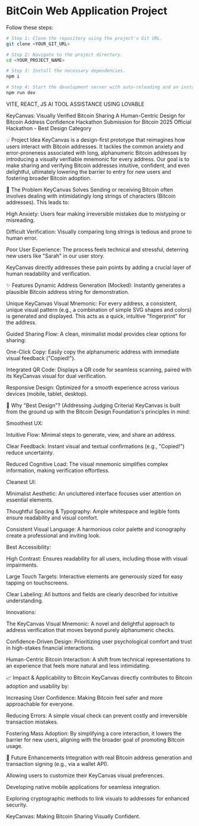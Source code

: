 # BitCoin Web Application Project

Follow these steps:

```sh
# Step 1: Clone the repository using the project's Git URL.
git clone <YOUR_GIT_URL>

# Step 2: Navigate to the project directory.
cd <YOUR_PROJECT_NAME>

# Step 3: Install the necessary dependencies.
npm i

# Step 4: Start the development server with auto-reloading and an instant preview.
npm run dev
```
VITE, REACT, JS AI TOOL ASSISTANCE USING LOVABLE

KeyCanvas: Visually Verified Bitcoin Sharing
A Human-Centric Design for Bitcoin Address Confidence
Hackathon Submission for Bitcoin 2025 Official Hackathon - Best Design Category

💡 Project Idea
KeyCanvas is a design-first prototype that reimagines how users interact with Bitcoin addresses. It tackles the common anxiety and error-proneness associated with long, alphanumeric Bitcoin addresses by introducing a visually verifiable mnemonic for every address. Our goal is to make sharing and verifying Bitcoin addresses intuitive, confident, and even delightful, ultimately lowering the barrier to entry for new users and fostering broader Bitcoin adoption.

🚀 The Problem KeyCanvas Solves
Sending or receiving Bitcoin often involves dealing with intimidatingly long strings of characters (Bitcoin addresses). This leads to:

High Anxiety: Users fear making irreversible mistakes due to mistyping or misreading.

Difficult Verification: Visually comparing long strings is tedious and prone to human error.

Poor User Experience: The process feels technical and stressful, deterring new users like "Sarah" in our user story.

KeyCanvas directly addresses these pain points by adding a crucial layer of human readability and verification.

✨ Features
Dynamic Address Generation (Mocked): Instantly generates a plausible Bitcoin address string for demonstration.

Unique KeyCanvas Visual Mnemonic: For every address, a consistent, unique visual pattern (e.g., a combination of simple SVG shapes and colors) is generated and displayed. This acts as a quick, intuitive "fingerprint" for the address.

Guided Sharing Flow: A clean, minimalist modal provides clear options for sharing:

One-Click Copy: Easily copy the alphanumeric address with immediate visual feedback ("Copied!").

Integrated QR Code: Displays a QR code for seamless scanning, paired with its KeyCanvas visual for dual verification.

Responsive Design: Optimized for a smooth experience across various devices (mobile, tablet, desktop).

🎨 Why "Best Design"? (Addressing Judging Criteria)
KeyCanvas is built from the ground up with the Bitcoin Design Foundation's principles in mind:

Smoothest UX:

Intuitive Flow: Minimal steps to generate, view, and share an address.

Clear Feedback: Instant visual and textual confirmations (e.g., "Copied!") reduce uncertainty.

Reduced Cognitive Load: The visual mnemonic simplifies complex information, making verification effortless.

Cleanest UI:

Minimalist Aesthetic: An uncluttered interface focuses user attention on essential elements.

Thoughtful Spacing & Typography: Ample whitespace and legible fonts ensure readability and visual comfort.

Consistent Visual Language: A harmonious color palette and iconography create a professional and inviting look.

Best Accessibility:

High Contrast: Ensures readability for all users, including those with visual impairments.

Large Touch Targets: Interactive elements are generously sized for easy tapping on touchscreens.

Clear Labeling: All buttons and fields are clearly described for intuitive understanding.

Innovations:

The KeyCanvas Visual Mnemonic: A novel and delightful approach to address verification that moves beyond purely alphanumeric checks.

Confidence-Driven Design: Prioritizing user psychological comfort and trust in high-stakes financial interactions.

Human-Centric Bitcoin Interaction: A shift from technical representations to an experience that feels more natural and less intimidating.

📈 Impact & Applicability to Bitcoin
KeyCanvas directly contributes to Bitcoin adoption and usability by:

Increasing User Confidence: Making Bitcoin feel safer and more approachable for everyone.

Reducing Errors: A simple visual check can prevent costly and irreversible transaction mistakes.

Fostering Mass Adoption: By simplifying a core interaction, it lowers the barrier for new users, aligning with the broader goal of promoting Bitcoin usage.


🚀 Future Enhancements
Integration with real Bitcoin address generation and transaction signing (e.g., via a wallet API).

Allowing users to customize their KeyCanvas visual preferences.

Developing native mobile applications for seamless integration.

Exploring cryptographic methods to link visuals to addresses for enhanced security.

KeyCanvas: Making Bitcoin Sharing Visually Confident.
